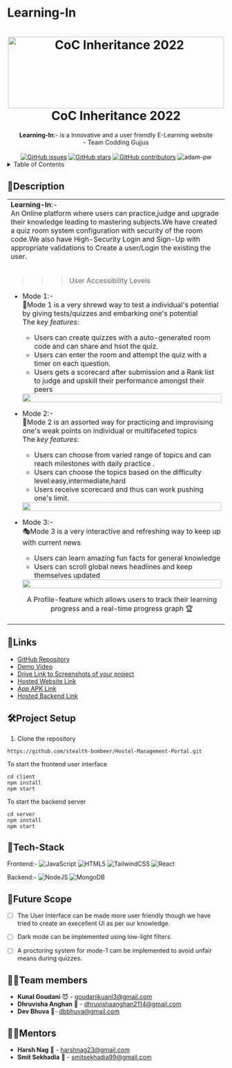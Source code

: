 # Learning-In

<h1 align="center">
  <a href="https://github.com/CommunityOfCoders/Inheritance-2022">
    <img src="https://res.cloudinary.com/dn6vz8exv/image/upload/v1665664791/inh_zzefoy.jpg" alt="CoC Inheritance 2022" width="500" height="166">
   </a>
   
  <br>
  CoC Inheritance 2022
</h1>

<div align="center">
   <strong>Learning-In</strong>:- is a Innovative and a user friendly E-Learning website <br>
  - Team Codding Gujjus <br> <br>
  <a href="https://github.com/stealth-bombeer/Learning-In/stargazers"><img alt="GitHub issues" src="https://img.shields.io/github/stars/stealth-bombeer/Learning-In"></a>
  <a href="https://github.com/stealth-bombeer/Learning-In/network/members"><img alt="GitHub stars" src="https://img.shields.io/github/forks/stealth-bombeer/Learning-In"></a>
  <a href="https://github.com/stealth-bombeer/Learning-In/issues"><img alt="GitHub contributors" src="https://img.shields.io/github/issues/stealth-bombeer/Learning-In"></a>
    <img src="https://komarev.com/ghpvc/?username=Learning-In&label=Project%20views&color=0e75b6&style=flat"
    alt="adam-pw" /> 
</div>

<details>
<summary>Table of Contents</summary>

- [Description](#description)
- [Links](#links)
- [Tech Stack](#tech-stack)
- [Progress](#progress)
- [Future Scope](#future-scope)
- [Applications](#applications)
- [Project Setup](#project-setup)
- [Usage](#usage)
- [Team Members](#team-members)
- [Mentors](#mentors)
- [Screenshots](#screenshots)

</details>


## 📝Description

<div align="center">
<table>
  <tr>
    <td>
<strong>Learning-In</strong>:- <br>
      An Online platform where users can practice,judge and upgrade their knowledge leading to mastering subjects.We have created a quiz room system configuration with security of the room code.We also have High-Security Login and Sign-Up with appropriate validations to Create a user/Login the existing the user.    
<br><br>
   
 >>>User Accessibility Levels
      
- Mode 1:-<br>
      🚀Mode 1 is a very shrewd way to test a individual's potential by giving tests/quizzes and embarking one's potential <br>
     The <i>key features</i>:
      <ul>
        <li> Users can create quizzes with a auto-generated room code and can share and hsot the quiz.
          <li> Users can enter the room and attempt the quiz with a timer on each question.
            <li> Users gets a scorecard after submission and a Rank list to judge and upskill their performance amongst their peers
      </ul>
      <img src="https://i.imgur.com/dBaSKWF.gif" height="20" width="100%">
             
- Mode 2:-<br>
            🎯Mode 2 is an assorted way for practicing and improvising one's weak points on individual or multifaceted topics<br>
      The <i>key features</i>:
      <ul>
          <li> Users can choose from varied range of topics and can reach milestones with daily practice .
            <li> Users can choose the topics based on the difficulty level:easy,intermediate,hard  
              <li> Users receive scorecard and thus can work pushing one's limit.
      </ul>
      <img src="https://i.imgur.com/dBaSKWF.gif" height="20" width="100%">
      
- Mode 3:-<br>
           🎭Mode 3 is a very interactive and refreshing way to keep up with current news<br>
      <ul>
          <li> Users can learn amazing fun facts for general knowledge 
            <li> Users can scroll global news headlines and keep themselves updated          
      </ul>
      <img src="https://i.imgur.com/dBaSKWF.gif" height="20" width="100%">
    <div align="center">
      A Profile-feature which allows users to track their learning progress and a real-time progress graph 🏆
      </div>
    </td>
  </tr>
  </table>
  </div>
  
 ## 🔗Links

- [GitHub Repository]()
- [Demo Video]()
- [Drive Link to Screenshots of your project]()
- [Hosted Website Link]()
- [App APK Link]()
- [Hosted Backend Link]()

  
## 🛠Project Setup


1. Clone the repository
```
https://github.com/stealth-bombeer/Hostel-Management-Portal.git

```
To start the frontend user interface
```
cd client
npm install
npm start
```
To start the backend server
```
cd server
npm install
npm start
```


## 🤖Tech-Stack

Frontend:-
![JavaScript](https://img.shields.io/badge/javascript-%23323330.svg?style=for-the-badge&logo=javascript&logoColor=%23F7DF1E) 
![HTML5](https://img.shields.io/badge/html5-%23E34F26.svg?style=for-the-badge&logo=html5&logoColor=white) 
![TailwindCSS](https://img.shields.io/badge/tailwindcss-%2338B2AC.svg?style=for-the-badge&logo=tailwind-css&logoColor=white) 
![React](https://img.shields.io/badge/react-%2320232a.svg?style=for-the-badge&logo=react&logoColor=%2361DAFB)

Backend:-
![NodeJS](https://img.shields.io/badge/node.js-6DA55F?style=for-the-badge&logo=node.js&logoColor=white)
![MongoDB](https://img.shields.io/badge/MongoDB-%234ea94b.svg?style=for-the-badge&logo=mongodb&logoColor=white)

## 🦅Future Scope
- [ ] The User Interface can be made more user friendly though we have tried to create an execellent UI as per our knowledge.
- [ ] Dark mode can be implemented using low-light filters.
- [ ] A proctoring system for mode-1 cam be implemented to avoid unfair means during quizzes.


## 👩‍💻Team members

- **Kunal Goudani** 😈 - goudanikuanl3@gmail.com
- **Dhruvisha Anghan** 🐬 - dhruvishaanghan2114@gmail.com
- **Dev Bhuva** 👹- dbbhuva@gmail.com

## 👨‍🏫Mentors

- **Harsh Nag** 🤖 - harshnag23@gmail.com
- **Smit Sekhadia** 👾 - smitsekhadia99@gmail.com

